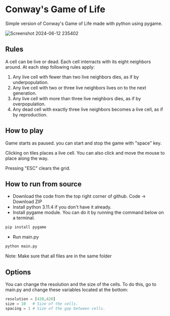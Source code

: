 # Conway's Game of Life
Simple version of Conway's Game of Life made with python using pygame.

![Screenshot 2024-06-12 235402](https://github.com/memo1918/GameOfLife/assets/52012349/25b4d085-f892-4834-9c92-a6ba3e9c5324)


## Rules
A cell can be live or dead. Each cell interracts with its eight neighbors around.
At each step following rules apply:
1. Any live cell with fewer than two live neighbors dies, as if by underpopulation.
2. Any live cell with two or three live neighbors lives on to the next generation.
3. Any live cell with more than three live neighbors dies, as if by overpopulation.
4. Any dead cell with exactly three live neighbors becomes a live cell, as if by reproduction.


## How to play
Game starts as paused. you can start and stop the game with "space" key.

Clicking on tiles places a live cell. You can also click and move the mouse to place along the way.

Pressing "ESC" clears the grid.

## How to run from source
- Download the code from the top right corner of github. Code -> Download ZIP
- Install python 3.11.4 if you don't have it already.
- Install pygame module. You can do it by running the command below on a terminal.
```cmd
pip install pygame
```
- Run main.py
```cmd
python main.py
```
Note: Make sure that all files are in the same folder

## Options
You can change the resolution and the size of the cells.
To do this, go to main.py and change these variables located at the bottom:
```python
resolution = [420,420] 
size = 10   # Size of the cells.
spacing = 1 # Size of the gap between cells.
```   

